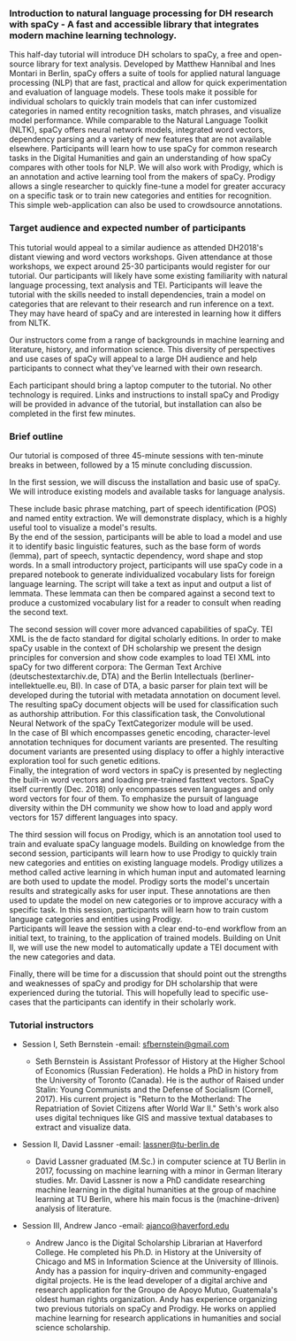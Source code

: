 ### Introduction to natural language processing for DH research with spaCy - A fast and accessible library that integrates modern machine learning technology.

This half-day tutorial will introduce DH scholars to spaCy, a free and open-source library for text analysis. Developed by Matthew Hannibal and Ines Montari in Berlin, spaCy offers a suite of tools for applied natural language processing (NLP) that are fast, practical and allow for quick experimentation and evaluation of language models. These tools make it possible for individual scholars to quickly train  models that can infer customized categories in named entity recognition tasks, match phrases, and visualize model performance.  While comparable to the Natural Language Toolkit (NLTK), spaCy offers neural network models, integrated word vectors, dependency parsing and a variety of new features that are not available elsewhere. Participants will learn how to use spaCy for common research tasks in the Digital Humanities and gain an understanding of how spaCy compares with other tools for NLP. We will also work with Prodigy, which is an annotation and active learning tool from the makers of spaCy. Prodigy allows a single researcher to quickly fine-tune a model for greater accuracy on a specific task or to train new categories and entities for recognition.  This simple web-application can also be used to crowdsource annotations. 

### Target audience and expected number of participants

This tutorial would appeal to a similar audience as attended DH2018's distant viewing and word vectors workshops.  Given attendance at those workshops, we expect around 25-30 participants would register for our tutorial.  Our participants will likely have some existing familiarity with natural language processing, text analysis and TEI. Participants will leave the tutorial with the skills needed to install dependencies, train a model on categories that are relevant to their research and run inference on a text. They may have heard of spaCy and are interested in learning how it differs from NLTK.   

Our instructors come from a range of backgrounds in machine learning and literature, history, and information science. This diversity of perspectives and use cases of spaCy will appeal to a large DH audience and help participants to connect what they've learned with their own research.  

Each participant should bring a laptop computer to the tutorial.  No other technology is required.  Links and instructions to install spaCy and Prodigy will be provided in advance of the tutorial, but installation can also be completed in the first few minutes.  

### Brief outline
Our tutorial is composed of three 45-minute sessions with ten-minute breaks in between, followed by a 15 minute concluding discussion.  

In the first session, we will discuss the installation and basic use of spaCy. We will introduce existing models and available tasks for language analysis. 

These include basic phrase matching, part of speech identification (POS) and named entity extraction. We will demonstrate displacy, which is a highly useful tool to visualize a model's results.  
By the end of the session, participants will be able to load a model and use it to identify basic linguistic features, such as the base form of words (lemma), part of speech, syntactic dependency, word shape and stop words. In a small introductory project, participants will use spaCy code in a prepared notebook to generate individualized vocabulary lists for foreign language learning.  The script will take a text as input and output a list of lemmata.  These lemmata can then be compared against a second text to produce a customized vocabulary list for a reader to consult when reading the second text.    

The second session will cover more advanced capabilities of spaCy. TEI XML is the de facto standard for digital scholarly editions. In order to make spaCy usable in the context of DH scholarship we present the design principles for conversion and show code examples to load TEI XML into spaCy for two different corpora: The German Text Archive (deutschestextarchiv.de, DTA) and the Berlin Intellectuals (berliner-intellektuelle.eu, BI). In case of DTA, a basic parser for plain text will be developed during the tutorial with metadata annotation on document level. The resulting spaCy document objects will be used for classification such as authorship attribution. For this classification task, the Convolutional Neural Network of the spaCy TextCategorizer module will be used.  
In the case of BI which encompasses genetic encoding, character-level annotation techniques for document variants are presented. The resulting document variants are presented using displacy to offer a highly interactive exploration tool for such genetic editions.  
Finally, the integration of word vectors in spaCy is presented by neglecting the built-in word vectors and loading pre-trained fasttext vectors. SpaCy itself currently (Dec. 2018) only encompasses seven languages and only word vectors for four of them. To emphasize the pursuit of language diversity within the DH community we show how to load and apply word vectors for 157 different languages into spacy.
  
The third session will focus on Prodigy, which is an annotation tool used to train and evaluate spaCy language models.  Building on knowledge from the second session, participants will learn how to use Prodigy to quickly train new categories and entities on existing language models.  Prodigy utilizes a method called active learning in which human input and automated learning are both used to update the model.  Prodigy sorts the model's uncertain results and strategically asks for user input.  These annotations are then used to update the model on new categories or to improve accuracy with a specific task. In this session, participants will learn how to train custom language categories and entities using Prodigy.  
Participants will leave the session with a clear end-to-end workflow from an initial text, to training, to the application of trained models.  Building on Unit II, we will use the new model to automatically update a TEI document with the new categories and data.   

Finally, there will be time for a discussion that should point out the strengths and weaknesses of spaCy and prodigy for DH scholarship that were experienced during the tutorial. This will hopefully lead to specific use-cases that the participants can identify in their scholarly work.

### Tutorial instructors  

- Session I, Seth Bernstein
    -email: sfbernstein@gmail.com
   - Seth Bernstein is Assistant Professor of History at the Higher School of Economics (Russian Federation).  He holds a PhD in history from the University of Toronto (Canada). He is the author of Raised under Stalin: Young Communists and the Defense of Socialism (Cornell, 2017). His current project is "Return to the Motherland: The Repatriation of Soviet Citizens after World War II." Seth's work also uses digital techniques like GIS and massive textual databases to extract and visualize data.  

- Session II, David Lassner
   -email: lassner@tu-berlin.de
   - David Lassner graduated (M.Sc.) in computer science at TU Berlin in 2017, focussing on machine learning with a minor in German literary studies. Mr. David Lassner is now a PhD candidate researching machine learning in the digital humanities at the group of machine learning at TU Berlin, where his main focus is the (machine-driven) analysis of literature.  

- Session III, Andrew Janco 
   -email: ajanco@haverford.edu
   - Andrew Janco is the Digital Scholarship Librarian at Haverford College. He completed his Ph.D. in History at the University of Chicago and MS in Information Science at the University of Illinois. Andy has a passion for inquiry-driven and community-engaged digital projects.  He is the lead developer of a digital archive and research application for the Groupo de Apoyo Mutuo, Guatemala's oldest human rights organization.  Andy has experience organizing two previous tutorials on spaCy and Prodigy.  He works on applied machine learning for research applications in humanities and social science scholarship.  



